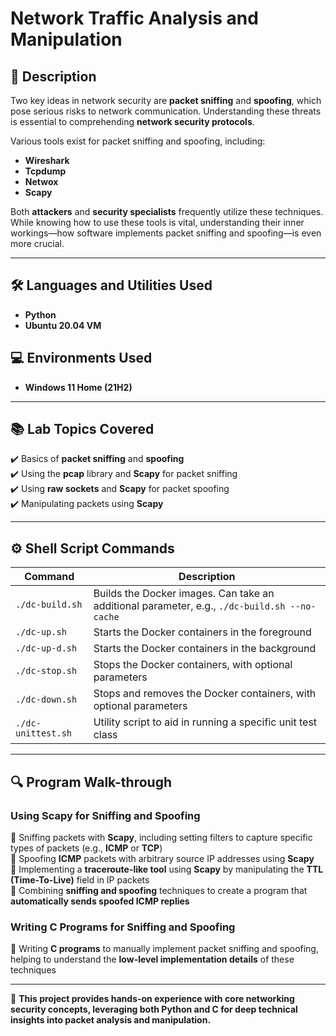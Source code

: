 # Network Traffic Analysis and Manipulation  

## 📌 Description  
Two key ideas in network security are **packet sniffing** and **spoofing**, which pose serious risks to network communication. Understanding these threats is essential to comprehending **network security protocols**.  

Various tools exist for packet sniffing and spoofing, including:  
- **Wireshark**  
- **Tcpdump**  
- **Netwox**  
- **Scapy**  

Both **attackers** and **security specialists** frequently utilize these techniques. While knowing how to use these tools is vital, understanding their inner workings—how software implements packet sniffing and spoofing—is even more crucial.  

---

## 🛠️ Languages and Utilities Used  
- **Python**  
- **Ubuntu 20.04 VM**  

## 💻 Environments Used  
- **Windows 11 Home (21H2)**  

---

## 📚 Lab Topics Covered  
✔️ Basics of **packet sniffing** and **spoofing**  
✔️ Using the **pcap** library and **Scapy** for packet sniffing  
✔️ Using **raw sockets** and **Scapy** for packet spoofing  
✔️ Manipulating packets using **Scapy**  

---

## ⚙️ Shell Script Commands  
| Command | Description |
|---------|------------|
| `./dc-build.sh` | Builds the Docker images. Can take an additional parameter, e.g., `./dc-build.sh --no-cache` |
| `./dc-up.sh` | Starts the Docker containers in the foreground |
| `./dc-up-d.sh` | Starts the Docker containers in the background |
| `./dc-stop.sh` | Stops the Docker containers, with optional parameters |
| `./dc-down.sh` | Stops and removes the Docker containers, with optional parameters |
| `./dc-unittest.sh` | Utility script to aid in running a specific unit test class |

---

## 🔍 Program Walk-through  

### **Using Scapy for Sniffing and Spoofing**  
🔹 Sniffing packets with **Scapy**, including setting filters to capture specific types of packets (e.g., **ICMP** or **TCP**)  
🔹 Spoofing **ICMP** packets with arbitrary source IP addresses using **Scapy**  
🔹 Implementing a **traceroute-like tool** using **Scapy** by manipulating the **TTL (Time-To-Live)** field in IP packets  
🔹 Combining **sniffing and spoofing** techniques to create a program that **automatically sends spoofed ICMP replies**  

### **Writing C Programs for Sniffing and Spoofing**  
📌 Writing **C programs** to manually implement packet sniffing and spoofing, helping to understand the **low-level implementation details** of these techniques  

---

🚀 **This project provides hands-on experience with core networking security concepts, leveraging both Python and C for deep technical insights into packet analysis and manipulation.**  
